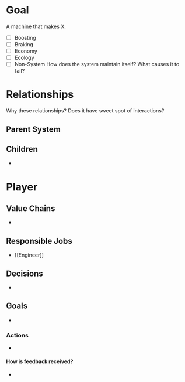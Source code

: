 # Goal
A machine that makes X.
- [ ] Boosting
- [ ] Braking
- [ ] Economy
- [ ] Ecology
- [ ] Non-System
How does the system maintain itself? What causes it to fail?
# Relationships
Why these relationships?
Does it have sweet spot of interactions?
## Parent System

## Children
- 
# Player
## Value Chains
- 
## Responsible Jobs
- [[Engineer]]
## Decisions
- 
## Goals
- 
### Actions
- 
#### How is feedback received?
- 
